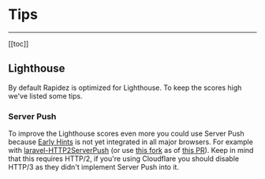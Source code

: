 # Tips

---

[[toc]]

## Lighthouse

By default Rapidez is optimized for Lighthouse. To keep the scores high we've listed some tips.

### Server Push

To improve the Lighthouse scores even more you could use Server Push because [Early Hints](https://developer.mozilla.org/en-US/docs/Web/HTTP/Status/103) is not yet integrated in all major browsers. For example with [laravel-HTTP2ServerPush](https://github.com/JacobBennett/laravel-HTTP2ServerPush) (or use [this fork](https://github.com/royduin/laravel-HTTP2ServerPush) as of [this PR](https://github.com/JacobBennett/laravel-HTTP2ServerPush/pull/52)). Keep in mind that this requires HTTP/2, if you're using Cloudflare you should disable HTTP/3 as they didn't implement Server Push into it.
